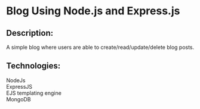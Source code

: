 # Blog Using Node.js and Express.js

## Description:
A simple blog where users are able to create/read/update/delete blog posts.

## Technologies:
NodeJs<br>
ExpressJS<br>
EJS templating engine<br>
MongoDB







